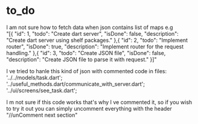 # to_do

 I am not sure how to fetch data when json contains list of maps e.g  
 "[{
    "id": 1,
    "todo": "Create dart server",
    "isDone": false,
    "description": "Create dart server using shelf packages."
},{
    "id": 2,
    "todo": "Implement router",
    "isDone": true,
    "description": "Implement router for the request handling."
},{
    "id": 3,
    "todo": "Create JSON file",
    "isDone": false,
    "description": "Create JSON file to parse it with request."
}]"


I ve tried to hanle this kind of json with commented code in files:
'../../models/task.dart';
'../useful_methods.dart/communicate_with_server.dart';
'../ui/screens/see_task.dart';

I m not sure if this code works that's why I ve commented it, 
so if you wish to try it out you can simply uncomment everything with the header "//unComment next section"



 
